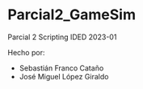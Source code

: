 # Parcial2_GameSim
 
Parcial 2 Scripting IDED 2023-01 

Hecho por:
- Sebastián Franco Cataño
- José Miguel López Giraldo

